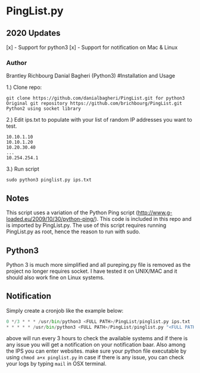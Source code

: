 # PingList.py

## 2020 Updates

[x] - Support for python3
[x] - Support for notification on Mac & Linux

### Author

Brantley Richbourg <brichbourg AT gmail.com>
Danial Bagheri (Python3)
#Installation and Usage

1.) Clone repo:

    git clone https://github.com/danialbagheri/PingList.git for python3
    Original git repository https://github.com/brichbourg/PingList.git Python2 using socket library

2.) Edit ips.txt to populate with your list of random IP addresses you want to test.

    10.10.1.10
    10.10.1.20
    10.20.30.40
    ...
    10.254.254.1

3.) Run script

    sudo python3 pinglist.py ips.txt

## Notes

This script uses a variation of the Python Ping script (http://www.g-loaded.eu/2009/10/30/python-ping/). This code is included in this repo and is imported by PingList.py. The use of this script requires running PingList.py as root, hence the reason to run with sudo.

## Python3

Python 3 is much more simplified and all pureping.py file is removed as the project no longer requires socket. I have tested it on UNIX/MAC and it should also work fine on Linux systems.

## Notification

Simply create a cronjob like the example below:

```python
0 */3 * * * /usr/bin/python3 <FULL PATH>/PingList/pinglist.py ips.txt
* * * * * /usr/bin/python3 <FULL PATH>/PingList/pinglist.py "<FULL PATH>/PingList/ips.txt" > /tmp/out.txt >> /tmp/out.txt
```

above will run every 3 hours to check the available systems and if there is any issue you will get a notification on your notification baar.
Also among the IPS you can enter websites.
make sure your python file executable by using `chmod a+x pinglist.py`
in case if there is any issue, you can check your logs by typing `mail` in OSX terminal.

